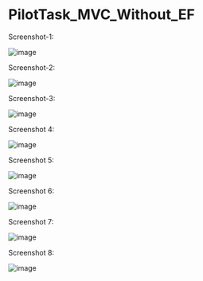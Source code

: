 # PilotTask_MVC_Without_EF

Screenshot-1:

![image](https://github.com/MohamedKhalith/PilotTask_MVC_Without_EF/assets/67334448/f7927a3d-03ea-40d8-a41e-f76a18ffa749)


Screenshot-2:

![image](https://github.com/MohamedKhalith/PilotTask_MVC_Without_EF/assets/67334448/d72802b6-a99a-4d25-8e0d-4175354befd0)


Screenshot-3:

![image](https://github.com/MohamedKhalith/PilotTask_MVC_Without_EF/assets/67334448/32625d3a-7ace-413d-be20-a3d4fbe6f9b7)


Screenshot 4:

![image](https://github.com/MohamedKhalith/PilotTask_MVC_Without_EF/assets/67334448/727c4730-99dc-4b94-83ef-a09ef7f8d91c)


Screenshot 5:

![image](https://github.com/MohamedKhalith/PilotTask_MVC_Without_EF/assets/67334448/04060f85-8323-4af5-b002-6068e4c356c7)


Screenshot 6:

![image](https://github.com/MohamedKhalith/PilotTask_MVC_Without_EF/assets/67334448/cfd49cc7-c469-4aa7-ab36-2cd722b0d75a)

Screenshot 7:

![image](https://github.com/MohamedKhalith/PilotTask_MVC_Without_EF/assets/67334448/81362077-f729-418a-9c6d-a996e469886c)

Screenshot 8:

![image](https://github.com/MohamedKhalith/PilotTask_MVC_Without_EF/assets/67334448/ec3f86e2-360a-4be4-8672-8b0d5ab6e8ad)






